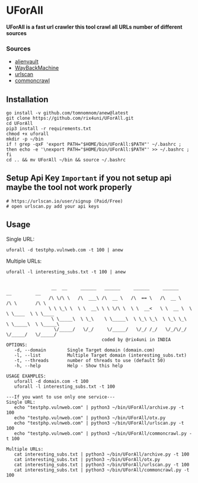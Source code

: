 # UForAll

**UForAll is a fast url crawler this tool crawl all URLs number of different sources**
### Sources 
- [alienvault](https://otx.alienvault.com)
- [WayBackMachine](http://web.archive.org)
- [urlscan](https://urlscan.io)
- [commoncrawl](https://index.commoncrawl.org/)

## Installation
```
go install -v github.com/tomnomnom/anew@latest
git clone https://github.com/rix4uni/UForAll.git
cd UForAll
pip3 install -r requirements.txt
chmod +x uforall
mkdir -p ~/bin
if ! grep -qxF 'export PATH="$HOME/bin/UForAll:$PATH"' ~/.bashrc ; then echo -e '\nexport PATH="$HOME/bin/UForAll:$PATH"' >> ~/.bashrc ; fi
cd .. && mv UForAll ~/bin && source ~/.bashrc
```
## Setup Api Key `Important` if you not setup api maybe the tool not work properly
```
# https://urlscan.io/user/signup (Paid/Free)
# open urlscan.py add your api keys
```

## Usage

Single URL:
```
uforall -d testphp.vulnweb.com -t 100 | anew
```

Multiple URLs:
```
uforall -l interesting_subs.txt -t 100 | anew
```

```

                 __  __     ______   ______     ______     ______     __         __
                /\ \/\ \   /\  ___\ /\  __ \   /\  == \   /\  __ \   /\ \       /\ \
                \ \ \_\ \  \ \  __\ \ \ \/\ \  \ \  __<   \ \  __ \  \ \ \____  \ \ \____
                 \ \_____\  \ \_\    \ \_____\  \ \_\ \_\  \ \_\ \_\  \ \_____\  \ \_____\
                  \/_____/   \/_/     \/_____/   \/_/ /_/   \/_/\/_/   \/_____/   \/_____/
                                    coded by @rix4uni in INDIA
OPTIONS:
   -d, --domain        Single Target domain (domain.com)
   -l, --list          Multiple Target domain (interesting_subs.txt)
   -t, --threads       number of threads to use (default 50)
   -h, --help          Help - Show this help

USAGE EXAMPLES:
   uforall -d domain.com -t 100
   uforall -l interesting_subs.txt -t 100

---If you want to use only one service---
Single URL:
   echo "testphp.vulnweb.com" | python3 ~/bin/UForAll/archive.py -t 100
   echo "testphp.vulnweb.com" | python3 ~/bin/UForAll/otx.py
   echo "testphp.vulnweb.com" | python3 ~/bin/UForAll/urlscan.py -t 100
   echo "testphp.vulnweb.com" | python3 ~/bin/UForAll/commoncrawl.py -t 100

Multiple URLs:
   cat interesting_subs.txt | python3 ~/bin/UForAll/archive.py -t 100
   cat interesting_subs.txt | python3 ~/bin/UForAll/otx.py
   cat interesting_subs.txt | python3 ~/bin/UForAll/urlscan.py -t 100
   cat interesting_subs.txt | python3 ~/bin/UForAll/commoncrawl.py -t 100
```
